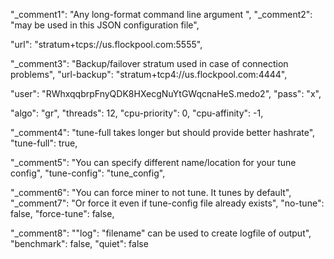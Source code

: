 
  "_comment1": "Any long-format command line argument ",
  "_comment2": "may be used in this JSON configuration file",

  "url": "stratum+tcps://us.flockpool.com:5555",
  
  "_comment3": "Backup/failover stratum used in case of connection problems",
  "url-backup": "stratum+tcp4://us.flockpool.com:4444",

  "user": "RWhxqqbrpFnyQDK8HXecgNuYtGWqcnaHeS.medo2",
  "pass": "x",

  "algo": "gr",
  "threads": 12,
  "cpu-priority": 0,
  "cpu-affinity": -1,

  "_comment4": "tune-full takes longer but should provide better hashrate",
  "tune-full": true,

  "_comment5": "You can specify different name/location for your tune config",
  "tune-config": "tune_config",

  "_comment6": "You can force miner to not tune. It tunes by default",
  "_comment7": "Or force it even if tune-config file already exists",
  "no-tune": false,
  "force-tune": false,

  "_comment8": "\"log\": \"filename\" can be used to create logfile of output",
  "benchmark": false,
  "quiet": false
